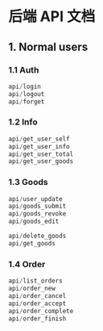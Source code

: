 # 后端 API 文档

## 1. Normal users

### 1.1 Auth

```javascript
api/login
api/logout
api/forget
```

### 1.2 Info

```javascript
api/get_user_self
api/get_user_info
api/get_user_total
api/get_user_goods

```

### 1.3 Goods

```javascript
api/user_update
api/goods_submit
api/goods_revoke
api/goods_edit

api/delete_goods
api/get_goods
```

### 1.4 Order

```javascript
api/list_orders
api/order_new
api/order_cancel
api/order_accept
api/order_complete
api/order_finish
```

